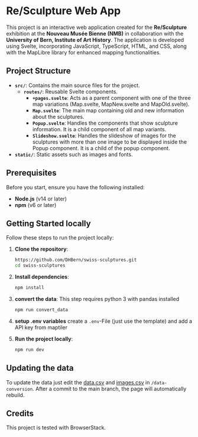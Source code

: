 # Re/Sculpture Web App

This project is an interactive web application created for the **Re/Sculpture** exhibition at the **Nouveau Musée Bienne (NMB)** in collaboration with the **University of Bern, Institute of Art History**.
The application is developed using Svelte, incorporating JavaScript, TypeScript, HTML, and CSS, along with the MapLibre library for enhanced mapping functionalities.

## Project Structure

- **`src/`**: Contains the main source files for the project.
  - **`routes/`**: Reusable Svelte components.
    - **`+pages.svelte`**: Acts as a parent component with one of the three map variations (Map.svelte, MapNew.svelte and MapOld.svelte).
    - **`Map.svelte`**: The main map containing old and new information about the sculptures.
    - **`Popup.svelte`**: Handles the components that show sculpture information. It is a child component of all map variants.
    - **`Slideshow.svelte`**: Handles the slideshow of images for the sculptures with more than one image to be displayed inside the Popup component. It is a child of the popup component.
- **`static/`**: Static assets such as images and fonts.

## Prerequisites

Before you start, ensure you have the following installed:

- **Node.js** (v14 or later)
- **npm** (v6 or later)

## Getting Started locally

Follow these steps to run the project locally:

1. **Clone the repository**:

   ```bash
   https://github.com/DHBern/swiss-sculptures.git
   cd swiss-sculptures
   ```

2. **Install dependencies**:
   ```bash
   npm install
   ```
3. **convert the data**:
   This step requires python 3 with pandas installed
   ```bash
   npm run convert_data
   ```
4. **setup .env variables**
   create a `.env`-File (just use the template) and add a API key from maptiler
5. **Run the project locally**:
   ```bash
   npm run dev
   ```

## Updating the data

To update the data just edit the [data.csv](https://github.com/DHBern/swiss-sculptures/blob/main/data-conversion/data.csv) and [images.csv](https://github.com/DHBern/swiss-sculptures/blob/main/data-conversion/images.csv) in `/data-conversion`.
After a commit to the main branch, the page will automatically rebuild.

## Credits

This project is tested with BrowserStack.
